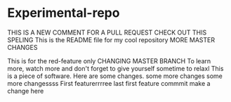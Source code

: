 # Experimental-repo


THIS IS A NEW COMMENT FOR A PULL REQUEST
CHECK OUT THIS SPELING
This is the README file for my cool repository
MORE MASTER CHANGES

This is for the red-feature only
CHANGING MASTER BRANCH
To learn more, watch more and don't forget to give yourself sometime to relaxl
This is a piece of software.
Here are some changes.
some more changes
some more changessss
First featurerrrree
last first feature commmit
make a change here

